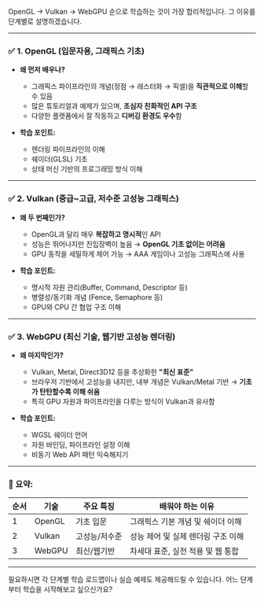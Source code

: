 OpenGL → Vulkan → WebGPU 순으로 학습하는 것이 가장 합리적입니다. 그 이유를 단계별로 설명하겠습니다.

---

### ✅ 1. **OpenGL (입문자용, 그래픽스 기초)**

* **왜 먼저 배우나?**

  * 그래픽스 파이프라인의 개념(정점 → 래스터화 → 픽셀)을 **직관적으로 이해**할 수 있음
  * 많은 튜토리얼과 예제가 있으며, **초심자 친화적인 API 구조**
  * 다양한 플랫폼에서 잘 작동하고 **디버깅 환경도 우수**함

* **학습 포인트:**

  * 렌더링 파이프라인의 이해
  * 쉐이더(GLSL) 기초
  * 상태 머신 기반의 프로그래밍 방식 이해

---

### ✅ 2. **Vulkan (중급\~고급, 저수준 고성능 그래픽스)**

* **왜 두 번째인가?**

  * OpenGL과 달리 매우 **복잡하고 명시적**인 API
  * 성능은 뛰어나지만 진입장벽이 높음 → **OpenGL 기초 없이는 어려움**
  * GPU 동작을 세밀하게 제어 가능 → AAA 게임이나 고성능 그래픽스에 사용

* **학습 포인트:**

  * 명시적 자원 관리(Buffer, Command, Descriptor 등)
  * 병렬성/동기화 개념 (Fence, Semaphore 등)
  * GPU와 CPU 간 협업 구조 이해

---

### ✅ 3. **WebGPU (최신 기술, 웹기반 고성능 렌더링)**

* **왜 마지막인가?**

  * Vulkan, Metal, Direct3D12 등을 추상화한 **"최신 표준"**
  * 브라우저 기반에서 고성능을 내지만, 내부 개념은 Vulkan/Metal 기반 → **기초가 탄탄할수록 이해 쉬움**
  * 특히 GPU 자원과 파이프라인을 다루는 방식이 Vulkan과 유사함

* **학습 포인트:**

  * WGSL 쉐이더 언어
  * 자원 바인딩, 파이프라인 설정 이해
  * 비동기 Web API 패턴 익숙해지기

---

### 📌 요약:

| 순서 | 기술     | 주요 특징   | 배워야 하는 이유            |
| -- | ------ | ------- | -------------------- |
| 1  | OpenGL | 기초 입문   | 그래픽스 기본 개념 및 쉐이더 이해  |
| 2  | Vulkan | 고성능/저수준 | 성능 제어 및 실제 렌더링 구조 이해 |
| 3  | WebGPU | 최신/웹기반  | 차세대 표준, 실전 적용 및 웹 통합 |

---

필요하시면 각 단계별 학습 로드맵이나 실습 예제도 제공해드릴 수 있습니다. 어느 단계부터 학습을 시작해보고 싶으신가요?
